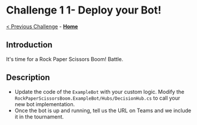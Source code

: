 # Challenge 1 1- Deploy your Bot!

[< Previous Challenge](./Challenge-10.md) - **[Home](../README.md)**

## Introduction

It's time for a Rock Paper Scissors Boom! Battle.

## Description

- Update the code of the `ExampleBot` with your custom logic. Modify the `RockPaperScissorsBoom.ExampleBot/Hubs/DecisionHub.cs` to call your new bot implementation.
- Once the bot is up and running, tell us the URL on Teams and we include it in the tournament.
